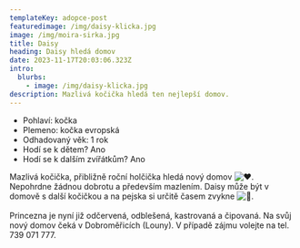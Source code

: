 ```yaml
---
templateKey: adopce-post
featuredimage: /img/daisy-klicka.jpg
image: /img/moira-sirka.jpg
title: Daisy
heading: Daisy hledá domov
date: 2023-11-17T20:03:06.323Z
intro:
  blurbs:
    - image: /img/daisy-klicka.jpg
description: Mazlivá kočička hledá ten nejlepší domov.
---
```

* Pohlaví: kočka
* Plemeno: kočka evropská
* Odhadovaný věk: 1 rok
* Hodí se k dětem? Ano
* Hodí se k dalším zvířátkům? Ano

Mazlivá kočička, přibližně roční holčička hledá nový domov ![❤️](https://static.xx.fbcdn.net/images/emoji.php/v9/t6c/1/16/2764.png). Nepohrdne žádnou dobrotu a především mazlením. Daisy může být v domově s další kočičkou a na pejska si určitě časem zvykne ![🙂](https://static.xx.fbcdn.net/images/emoji.php/v9/t4c/1/16/1f642.png). \
\
Princezna je nyní již odčervená, odblešená, kastrovaná a čipovaná. Na svůj nový domov čeká v Dobroměřicích (Louny). V případě zájmu volejte na tel. 739 071 777.